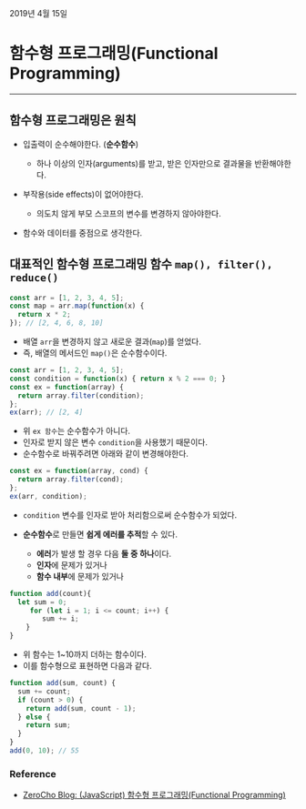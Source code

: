 2019년 4월 15일

# 함수형 프로그래밍(Functional Programming)

---

## 함수형 프로그래밍은 원칙

- 입출력이 순수해야한다. (**순수함수**)
    - 하나 이상의 인자(arguments)를 받고, 받은 인자만으로 결과물을 반환해야한다.

- 부작용(side effects)이 없어야한다.
    - 의도치 않게 부모 스코프의 변수를 변경하지 않아야한다.

- 함수와 데이터를 중점으로 생각한다.


## 대표적인 함수형 프로그래밍 함수 `map(), filter(), reduce()`

```javascript
const arr = [1, 2, 3, 4, 5];
const map = arr.map(function(x) {
  return x * 2;
}); // [2, 4, 6, 8, 10]
```

- 배열 `arr`을 변경하지 않고 새로운 결과(`map`)를 얻었다.
- 즉, 배열의 메서드인 `map()`은 순수함수이다. 


```javascript
const arr = [1, 2, 3, 4, 5];
const condition = function(x) { return x % 2 === 0; }
const ex = function(array) {
  return array.filter(condition);
};
ex(arr); // [2, 4]
```

- 위 `ex 함수`는 순수함수가 아니다.
- 인자로 받지 않은 변수 `condition`을 사용했기 때문이다.
- 순수함수로 바꿔주려면 아래와 같이 변경해야한다.

```javascript
const ex = function(array, cond) {
  return array.filter(cond);
};
ex(arr, condition);
```  

- `condition` 변수를 인자로 받아 처리함으로써 순수함수가 되었다.

- **순수함수**로 만들면 **쉽게 에러를 추적**할 수 있다.
    - **에러**가 발생 할 경우 다음 **둘 중 하나**이다.
    - **인자**에 문제가 있거나
    - **함수 내부**에 문제가 있거나


```javascript
function add(count){
  let sum = 0;
     for (let i = 1; i <= count; i++) {
        sum += i;
    }
}
```

- 위 함수는 1~10까지 더하는 함수이다.
- 이를 함수형으로 표현하면 다음과 같다.

```javascript
function add(sum, count) {
  sum += count;
  if (count > 0) {
    return add(sum, count - 1);
  } else {
    return sum;
  }
}
add(0, 10); // 55
```




### Reference

- [ZeroCho Blog: (JavaScript) 함수형 프로그래밍(Functional Programming)](https://www.zerocho.com/category/JavaScript/post/572c6f759a5f1c4db2481ee3)
